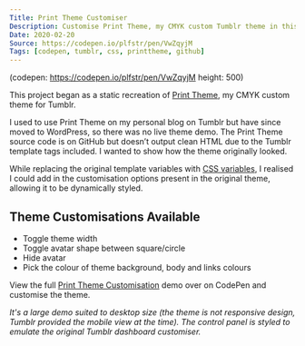 ```yaml
---
Title: Print Theme Customiser
Description: Customise Print Theme, my CMYK custom Tumblr theme in this CodePen demo using CSS custom variables
Date: 2020-02-20
Source: https://codepen.io/plfstr/pen/VwZqyjM
Tags: [codepen, tumblr, css, printtheme, github]
---
```


(codepen: https://codepen.io/plfstr/pen/VwZqyjM height: 500)

This project began as a static recreation of [Print Theme](/work/print-theme/), my CMYK custom theme for Tumblr. 

I used to use Print Theme on my personal blog on Tumblr but have since moved to WordPress, so there was no live theme demo. The Print Theme source code is on GitHub but doesn’t output clean HTML due to the Tumblr template tags included. I wanted to show how the theme originally looked.

While replacing the original template variables with [CSS variables](https://developer.mozilla.org/en-US/docs/Web/CSS/Using_CSS_custom_properties), I realised I could add in the customisation options present in the original theme, allowing it to be dynamically styled.

## Theme Customisations Available

* Toggle theme width
* Toggle avatar shape between square/circle
* Hide avatar
* Pick the colour of theme background, body and links colours

View the full [Print Theme Customisation](https://codepen.io/plfstr/full/VwZqyjM) demo over on CodePen and customise the theme.

_It's a large demo suited to desktop size (the theme is not responsive design, Tumblr provided the mobile view at the time). The control panel is styled to emulate the original Tumblr dashboard customiser._ 
